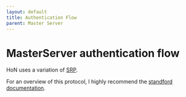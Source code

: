 ```yaml
---
layout: default
title: Authentication Flow
parent: Master Server
---
```


# MasterServer authentication flow

HoN uses a variation of [SRP](https://en.wikipedia.org/wiki/Secure_Remote_Password_protocol).

For an overview of this protocol, I highly recommend the [standford documentation](http://srp.stanford.edu/design.html).